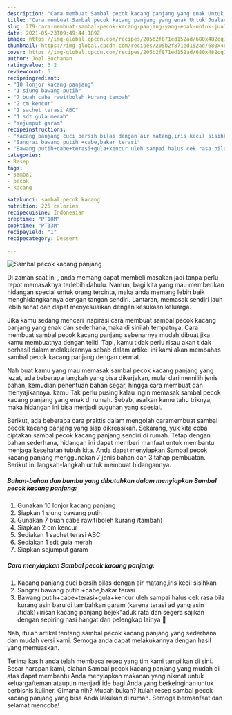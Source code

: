 ```yaml
---
description: "Cara membuat Sambal pecok kacang panjang yang enak Untuk Jualan"
title: "Cara membuat Sambal pecok kacang panjang yang enak Untuk Jualan"
slug: 279-cara-membuat-sambal-pecok-kacang-panjang-yang-enak-untuk-jualan
date: 2021-05-23T09:49:44.189Z
image: https://img-global.cpcdn.com/recipes/205b2f871ed152ad/680x482cq70/sambal-pecok-kacang-panjang-foto-resep-utama.jpg
thumbnail: https://img-global.cpcdn.com/recipes/205b2f871ed152ad/680x482cq70/sambal-pecok-kacang-panjang-foto-resep-utama.jpg
cover: https://img-global.cpcdn.com/recipes/205b2f871ed152ad/680x482cq70/sambal-pecok-kacang-panjang-foto-resep-utama.jpg
author: Joel Buchanan
ratingvalue: 3.2
reviewcount: 5
recipeingredient:
- "10 lonjor kacang panjang"
- "1 siung bawang putih"
- "7 buah cabe rawitboleh kurang tambah"
- "2 cm kencur"
- "1 sachet terasi ABC"
- "1 sdt gula merah"
- "sejumput garam"
recipeinstructions:
- "Kacang panjang cuci bersih bilas dengan air matang,iris kecil sisihkan"
- "Sangrai bawang putih +cabe,bakar terasi"
- "Bawang putih+cabe+terasi+gula+kencur uleh sampai halus cek rasa bila kurang asin baru di tambahkan garam (karena terasi ad yang asin /tidak)+irisan kacang panjang bejek&#34;aduk rata dan segera sajikan dengan sepiring nasi hangat dan pelengkap lainya 🥰"
categories:
- Resep
tags:
- sambal
- pecok
- kacang

katakunci: sambal pecok kacang 
nutrition: 225 calories
recipecuisine: Indonesian
preptime: "PT18M"
cooktime: "PT33M"
recipeyield: "1"
recipecategory: Dessert

---
```



![Sambal pecok kacang panjang](https://img-global.cpcdn.com/recipes/205b2f871ed152ad/680x482cq70/sambal-pecok-kacang-panjang-foto-resep-utama.jpg)

Di zaman  saat ini , anda memang dapat membeli masakan jadi tanpa perlu repot memasaknya terlebih dahulu. Namun, bagi kita yang mau memberikan hidangan special untuk orang tercinta, maka anda memang lebih baik menghidangkannya dengan tangan sendiri. Lantaran, memasak sendiri jauh lebih sehat dan dapat menyesuaikan dengan kesukaan keluarga.

Jika kamu sedang mencari inspirasi cara membuat sambal pecok kacang panjang yang enak dan sederhana,maka di sinilah tempatnya. Cara membuat sambal pecok kacang panjang  sebenarnya mudah dibuat jika kamu membuatnya dengan teliti. Tapi, kamu tidak perlu risau akan tidak berhasil dalam melakukannya 
sebab dalam artikel ini kami akan membahas sambal pecok kacang panjang dengan cermat.  



Nah buat kamu yang mau memasak sambal pecok kacang panjang yang lezat, ada beberapa langkah yang bisa dikerjakan, mulai dari memilih jenis bahan, kemudian penentuan bahan segar, hingga cara membuat dan menyajikannya. kamu Tak perlu pusing kalau ingin memasak sambal pecok kacang panjang yang enak di rumah. Sebab, asalkan kamu  tahu triknya, maka hidangan ini bisa menjadi suguhan yang spesial.

Berikut, ada beberapa cara praktis  dalam mengolah caramembuat sambal pecok kacang panjang yang siap dikreasikan. Sekarang, yuk kita coba ciptakan sambal pecok kacang panjang sendiri di rumah. Tetap dengan bahan sederhana, hidangan ini dapat memberi manfaat untuk membantu menjaga kesehatan tubuh kita. Anda dapat menyiapkan Sambal pecok kacang panjang menggunakan 7 jenis bahan dan 3 tahap pembuatan. Berikut ini langkah-langkah untuk membuat hidangannya.

<!--inarticleads1-->

##### Bahan-bahan dan bumbu yang dibutuhkan dalam menyiapkan Sambal pecok kacang panjang:

1. Gunakan 10 lonjor kacang panjang
1. Siapkan 1 siung bawang putih
1. Gunakan 7 buah cabe rawit(boleh kurang /tambah)
1. Siapkan 2 cm kencur
1. Sediakan 1 sachet terasi ABC
1. Sediakan 1 sdt gula merah
1. Siapkan sejumput garam




<!--inarticleads2-->

##### Cara menyiapkan Sambal pecok kacang panjang:

1. Kacang panjang cuci bersih bilas dengan air matang,iris kecil sisihkan
1. Sangrai bawang putih +cabe,bakar terasi
1. Bawang putih+cabe+terasi+gula+kencur uleh sampai halus cek rasa bila kurang asin baru di tambahkan garam (karena terasi ad yang asin /tidak)+irisan kacang panjang bejek&#34;aduk rata dan segera sajikan dengan sepiring nasi hangat dan pelengkap lainya 🥰




Nah, itulah artikel tentang  sambal pecok kacang panjang  yang sederhana dan mudah versi kami. Semoga anda dapat melakukannya dengan hasil yang memuaskan. 

Terima kasih anda telah membaca resep yang tim kami tampilkan di sini. Besar harapan kami, olahan  Sambal pecok kacang panjang yang mudah di atas dapat membantu Anda menyiapkan makanan yang nikmat untuk keluarga/teman ataupun menjadi ide bagi Anda yang berkeinginan untuk berbisnis kuliner. Gimana nih? Mudah bukan? Itulah resep sambal pecok kacang panjang yang bisa Anda lakukan di rumah. Semoga bermanfaat dan selamat mencoba!


